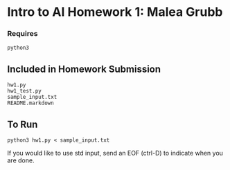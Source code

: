 # Intro to AI Homework 1: Malea Grubb

### Requires

    python3

## Included in Homework Submission

    hw1.py
    hw1_test.py
    sample_input.txt
    README.markdown

## To Run

    python3 hw1.py < sample_input.txt

If you would like to use std input, send an EOF (ctrl-D)
to indicate when you are done.
 
